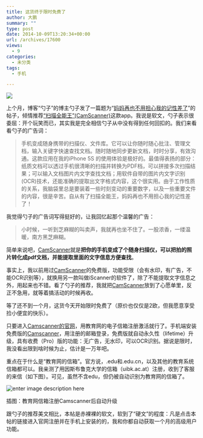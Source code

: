 ```yaml
---
title: 这货终于限时免费了
author: 大鹏
summary: ""
type: post
date: 2014-10-09T13:20:34+00:00
url: /archives/17600
views:
  - 9
categories:
  - 未分类
tags:
  - 手机

---
```

[![][1]][2]

上个月，博客“勺子”的博主勺子发了一篇题为“[妈妈再也不用担心我的记性差了][3]”的帖子，倾情推荐[“扫描全能王”(CamScanner)][2]这款app。我说是软文，勺子表示很委屈：开个玩笑而已，其实我是完全相信勺子从中没有得到任何回扣的。我们来看看勺子的广告词：

> 手机变成随身携带的扫描仪、文件库。它可以让你随时随心批注、管理文档，输入关键字快速查找文档。随时随地同步更新文档，时时分享，有效沟通。这款应用在我的iPhone 5S 的使用体验是极好的。最值得表扬的部分：纸质文档可以透过手机很清晰的扫描并转换为PDF档，可以拼接多次扫描结果；可以输入文档图片内文字查找文档；用软件自带的图片内文字识别(OCR)技术，还能准确的提取出文字格式内容，这个很实用。由于工作性质的关系，我脑袋里总是要装着一些时刻变动的重要数字，以及一些重要文件的内容，很是辛苦。自从有了扫描全能王，妈妈再也不用担心我的记性差了！

我觉得勺子的广告词写得挺好的，让我回忆起那个温馨的广告：

> 小时候，一听到芝麻糊的叫卖声，我就再也坐不住了。一股浓香，一缕温暖，南方黑芝麻糊。

简单来说吧，[CamScanner][2]就是**把你的手机变成了个随身扫描仪，可以把拍的照片转化成pdf文档，并能提取里面的文字信息方便查找**。

事实上，我以前用过[CamScanner][2]的免费版，功能受限（会有水印，有广告，不能OCR识别等），就换用另一款叫做iScanner的软件了，除了不能提取文字信息之外，用起来也不错。看了勺子的推荐，我就把[CamScanner][2]放到了心愿单里，反正不急用，就等着搞活动的时候再收。

等了还不到一个月，这货今天开始限时免费了（原价也仅仅是2欧，但我愿意享受捡小便宜的快乐）。

只要进入[Camscanner的官网][2]，用教育网的电子信箱注册激活就行了。手机端安装免费版的[Camscanner][2]，用注册的邮箱登录，免费版就自动永久性（lifetime）升级，具有收费（Pro）版的功能：无广告，无水印，可以OCR识别。据说是限时，我没看出限到啥时候为止，估计是一万年吧。

重点在于什么是“教育网的信箱”。官方说，.edu和.edu.cn，以及其他的教育系统信箱都可以。我亲测了用因斯布鲁克大学的信箱（uibk.ac.at）注册，收到了客服的来信（如下图）。可见，虽然不含edu，但仍被自动识别为教育网的信箱了。

![enter image description here][4]

插图：教育网信箱注册Camscanner后自动升级

跟勺子的推荐美文相比，本帖是赤裸裸的软文，软到了“硬文”的程度：凡是点击本帖的链接进入官网注册并在手机上安装的的，我和你都自动获取一个月的高级用户功能。

 [1]: http://img.wdjimg.com/mms/icon/v1/9/c0/10ce9cdc30fd3852f5c13224c04cfc09_256_256.png
 [2]: https://www.camscanner.com/ru?143157497link
 [3]: https://chenghouwen.com/archives/36883
 [4]: https://gwkpxq-bn1305.files.1drv.com/y2pvwuWlkv9TiuiOyascxU3_4zZ4fjnSKM-0dDCropM6Q4fYBZfMWFIxYUFEIzJrtVOlsLY4Imeybmbbe-uq5L4qidLHKLYORyYqQa_Oy6qelw/2014-10-09_camscanner.jpg
